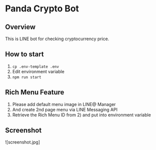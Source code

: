 # Panda Crypto Bot

## Overview
This is LINE bot for checking cryptocurrency price.

## How to start
1. `cp .env-template .env`
2. Edit environment variable
3. `npm run start`

## Rich Menu Feature
1. Please add default menu image in LINE@ Manager
2. And create 2nd page menu via LINE Messaging API
3. Retrieve the Rich Menu ID from 2) and put into environment variable

## Screenshot
![screenshot.jpg]